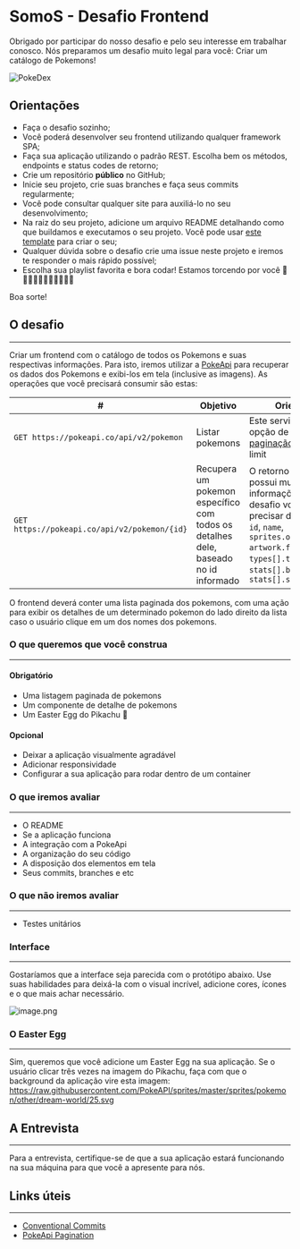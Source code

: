 # SomoS - Desafio Frontend

Obrigado por participar do nosso desafio e pelo seu interesse em trabalhar conosco. Nós preparamos um desafio muito legal para você: Criar um catálogo de Pokemons!

<IMG  src="https://ih1.redbubble.net/image.733115337.2227/flat,1000x1000,075,f.jpg"  alt="PokeDex"/>

## Orientações

- Faça o desafio sozinho;
- Você poderá desenvolver seu frontend utilizando qualquer framework SPA;
- Faça sua aplicação utilizando o padrão REST. Escolha bem os métodos, endpoints e status codes de retorno;
- Crie um repositório **público** no GitHub;
- Inicie seu projeto, crie suas branches e faça seus commits regularmente;
- Você pode consultar qualquer site para auxiliá-lo no seu desenvolvimento;
- Na raiz do seu projeto, adicione um arquivo README detalhando como que buildamos e executamos o seu projeto. Você pode usar [este template](https://github.com/IterisConsultoria/desafioSomoSfront/blob/main/README-exemplo.md) para criar o seu;
- Qualquer dúvida sobre o desafio crie uma issue neste projeto e iremos te responder o mais rápido possível;
- Escolha sua playlist favorita e bora codar! Estamos torcendo por você 🤞🤞🏻🤞🏼🤞🏽🤞🏾🤞🏿

Boa sorte!

## O desafio

---

Criar um frontend com o catálogo de todos os Pokemons e suas respectivas informações. Para isto, iremos utilizar a [PokeApi](https://pokeapi.co/docs/v2) para recuperar os dados dos Pokemons e exibi-los em tela (inclusive as imagens). As operações que você precisará consumir são estas:

| #                                             | Objetivo                                                                           | Orientações                                             |
|-----------------------------------------------|------------------------------------------------------------------------------------|---------------------------------------------------|
| `GET https://pokeapi.co/api/v2/pokemon`      | Listar pokemons                                                                    | Este serviço possui opção de usar [paginação](https://pokeapi.co/docs/v2#resource-listspagination-section) com offset e limit |
| `GET https://pokeapi.co/api/v2/pokemon/{id}` | Recupera um pokemon específico com todos os detalhes dele, baseado no id informado | O retorno deste serviço possui muitas informações, para o desafio você só irá precisar destes campos: `id`, `name`, `sprites.other.official-artwork.front_default`, `types[].type.name`, `stats[].base_stat` e `stats[].stat.name`                                                  |

O frontend deverá conter uma lista paginada dos pokemons, com uma ação para exibir os detalhes de um determinado pokemon do lado direito da lista caso o usuário clique em um dos nomes dos pokemons.

### O que queremos que você construa

---

#### Obrigatório

- Uma listagem paginada de pokemons
- Um componente de detalhe de pokemons
- Um Easter Egg do Pikachu 💛

#### Opcional

- Deixar a aplicação visualmente agradável
- Adicionar responsividade
- Configurar a sua aplicação para rodar dentro de um container

### O que iremos avaliar

---

- O README
- Se a aplicação funciona
- A integração com a PokeApi
- A organização do seu código
- A disposição dos elementos em tela
- Seus commits, branches e etc

### O que não iremos avaliar

---

- Testes unitários

### Interface

---

Gostaríamos que a interface seja parecida com o protótipo abaixo. Use suas habilidades para deixá-la com o visual incrível, adicione cores, ícones e o que mais achar necessário.

![image.png](https://i.imgur.com/5r5cejh.png)

### O Easter Egg

---

Sim, queremos que você adicione um Easter Egg na sua aplicação. Se o usuário clicar três vezes na imagem do Pikachu, faça com que o background da aplicação vire esta imagem: https://raw.githubusercontent.com/PokeAPI/sprites/master/sprites/pokemon/other/dream-world/25.svg

## A Entrevista

---

Para a entrevista, certifique-se de que a sua aplicação estará funcionando na sua máquina para que você a apresente para nós.

## Links úteis

---

- [Conventional Commits](https://www.conventionalcommits.org/pt-br/v1.0.0/)
- [PokeApi Pagination](https://pokeapi.co/docs/v2#resource-listspagination-section)

